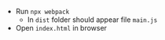 * Run `npx webpack`
    * In `dist` folder should appear file `main.js`
* Open `index.html` in browser

